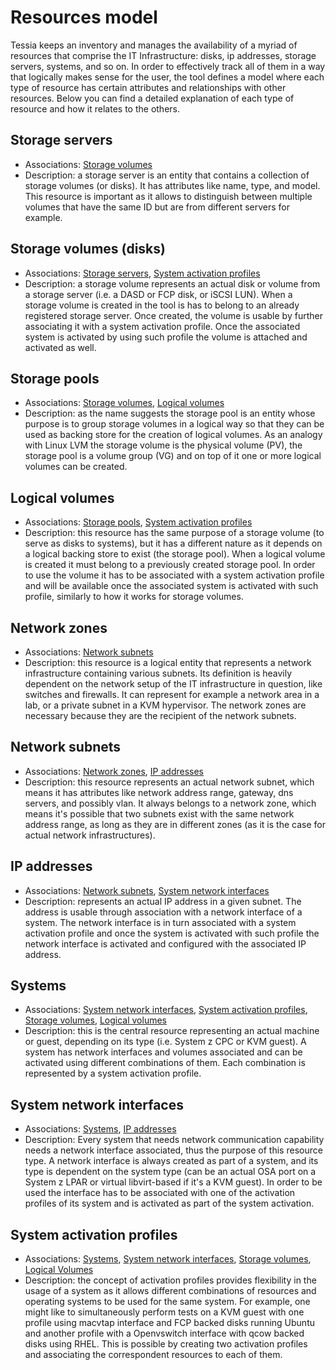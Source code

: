 <!--
Copyright 2017 IBM Corp.

Licensed under the Apache License, Version 2.0 (the "License");
you may not use this file except in compliance with the License.
You may obtain a copy of the License at

   http://www.apache.org/licenses/LICENSE-2.0

Unless required by applicable law or agreed to in writing, software
distributed under the License is distributed on an "AS IS" BASIS,
WITHOUT WARRANTIES OR CONDITIONS OF ANY KIND, either express or implied.
See the License for the specific language governing permissions and
limitations under the License.
-->
# Resources model

Tessia keeps an inventory and manages the availability of a myriad of resources that comprise the IT Infrastructure: disks, ip addresses, storage servers, systems, and so on.
In order to effectively track all of them in a way that logically makes sense for the user, the tool defines a model where each type of resource has certain attributes and relationships
with other resources. Below you can find a detailed explanation of each type of resource and how it relates to the others.


## Storage servers

* Associations: [Storage volumes](#storage-volumes-disks)
* Description: a storage server is an entity that contains a collection of storage volumes (or disks). It has attributes like name, type, and model.
This resource is important as it allows to distinguish between multiple volumes that have the same ID but are from different servers for example.

## Storage volumes (disks)

* Associations: [Storage servers](#storage-servers), [System activation profiles](#system-activation-profiles)
* Description: a storage volume represents an actual disk or volume from a storage server (i.e. a DASD or FCP disk, or iSCSI LUN).
When a storage volume is created in the tool is has to belong to an already registered storage server. Once created, the volume is usable by further associating it with a system
activation profile. Once the associated system is activated by using such profile the volume is attached and activated as well.

## Storage pools

* Associations: [Storage volumes](#storage-volumes-disks), [Logical volumes](#logical-volumes)
* Description: as the name suggests the storage pool is an entity whose purpose is to group storage volumes in a logical way so that they can be used as backing store for the creation
of logical volumes. As an analogy with Linux LVM the storage volume is the physical volume (PV), the storage pool is a volume group (VG) and on top of it one or more logical volumes
can be created.

## Logical volumes

* Associations: [Storage pools](#storage-pools), [System activation profiles](#system-activation-profiles)
* Description: this resource has the same purpose of a storage volume (to serve as disks to systems), but it has a different nature as it depends on a logical backing store to exist
(the storage pool). When a logical volume is created it must belong to a previously created storage pool. In order to use the volume it has to be associated with a system activation
profile and will be available once the associated system is activated with such profile, similarly to how it works for storage volumes.

## Network zones

* Associations: [Network subnets](#network-subnets)
* Description: this resource is a logical entity that represents a network infrastructure containing various subnets. Its definition is heavily dependent on the network setup of the
IT infrastructure in question, like switches and firewalls. It can represent for example a network area in a lab, or a private subnet in a KVM hypervisor. The network zones are necessary
because they are the recipient of the network subnets.

## Network subnets

* Associations: [Network zones](#network-zones), [IP addresses](#ip-addresses)
* Description: this resource represents an actual network subnet, which means it has attributes like network address range, gateway, dns servers, and possibly vlan. It always belongs to
a network zone, which means it's possible that two subnets exist with the same network address range, as long as they are in different zones (as it is the case for actual network
infrastructures).

## IP addresses

* Associations: [Network subnets](#network-subnets), [System network interfaces](#system-network-interfaces)
* Description: represents an actual IP address in a given subnet. The address is usable through association with a network interface of a system. The network interface is in turn associated
with a system activation profile and once the system is activated with such profile the network interface is activated and configured with the associated IP address.

## Systems

* Associations: [System network interfaces](#system-network-interfaces), [System activation profiles](#system-activation-profiles), [Storage volumes](#storage-volumes-disks), [Logical volumes](#logical-volumes)
* Description: this is the central resource representing an actual machine or guest, depending on its type (i.e. System z CPC or KVM guest). A system has network interfaces and volumes
associated and can be activated using different combinations of them. Each combination is represented by a system activation profile.

## System network interfaces

* Associations: [Systems](#systems), [IP addresses](#ip-addresses)
* Description: Every system that needs network communication capability needs a network interface associated, thus the purpose of this resource type. A network interface is always created
as part of a system, and its type is dependent on the system type (can be an actual OSA port on a System z LPAR or virtual libvirt-based if it's a KVM guest). In order to be used
the interface has to be associated with one of the activation profiles of its system and is activated as part of the system activation.

## System activation profiles

* Associations: [Systems](#systems), [System network interfaces](#system-network-interfaces), [Storage volumes](#storage-volumes-disks), [Logical Volumes](#logical-volumes)
* Description: the concept of activation profiles provides flexibility in the usage of a system as it allows different combinations of resources and operating systems to be used for the same
system. For example, one might like to simultaneously perform tests on a KVM guest with one profile using macvtap interface and FCP backed disks running Ubuntu and another profile with
a Openvswitch interface with qcow backed disks using RHEL. This is possible by creating two activation profiles and associating the correspondent resources to each of them.
